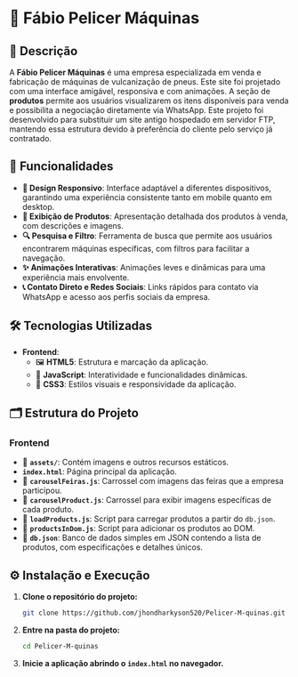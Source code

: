 
# 🌟 Fábio Pelicer Máquinas

## 📝 Descrição

A **Fábio Pelicer Máquinas** é uma empresa especializada em venda e fabricação de máquinas de vulcanização de pneus. Este site foi projetado com uma interface amigável, responsiva e com animações. A seção de **produtos** permite aos usuários visualizarem os itens disponíveis para venda e possibilita a negociação diretamente via WhatsApp. Este projeto foi desenvolvido para substituir um site antigo hospedado em servidor FTP, mantendo essa estrutura devido à preferência do cliente pelo serviço já contratado.

## 🚀 Funcionalidades

- **📱 Design Responsivo**: Interface adaptável a diferentes dispositivos, garantindo uma experiência consistente tanto em mobile quanto em desktop.
- **💼 Exibição de Produtos**: Apresentação detalhada dos produtos à venda, com descrições e imagens.
- **🔍 Pesquisa e Filtro**: Ferramenta de busca que permite aos usuários encontrarem máquinas específicas, com filtros para facilitar a navegação.
- **✨ Animações Interativas**: Animações leves e dinâmicas para uma experiência mais envolvente.
- **📞 Contato Direto e Redes Sociais**: Links rápidos para contato via WhatsApp e acesso aos perfis sociais da empresa.

## 🛠️ Tecnologias Utilizadas

- **Frontend**:
  - 🖼️ **HTML5**: Estrutura e marcação da aplicação.
  - 🔸 **JavaScript**: Interatividade e funcionalidades dinâmicas.
  - 🎨 **CSS3**: Estilos visuais e responsividade da aplicação.

## 🗂️ Estrutura do Projeto

### Frontend

- 📂 **`assets/`**: Contém imagens e outros recursos estáticos.
- **`index.html`**: Página principal da aplicação.
- 📜 **`carouselFeiras.js`**: Carrossel com imagens das feiras que a empresa participou.
- 📜 **`carouselProduct.js`**: Carrossel para exibir imagens específicas de cada produto.
- 📜 **`loadProducts.js`**: Script para carregar produtos a partir do `db.json`.
- 📜 **`productsInDom.js`**: Script para adicionar os produtos ao DOM.
- 📜 **`db.json`**: Banco de dados simples em JSON contendo a lista de produtos, com especificações e detalhes únicos.

## ⚙️ Instalação e Execução

1. **Clone o repositório do projeto:**
   ```bash
   git clone https://github.com/jhondharkyson520/Pelicer-M-quinas.git
   ```

2. **Entre na pasta do projeto:**
   ```bash
   cd Pelicer-M-quinas
   ```

3. **Inicie a aplicação abrindo o `index.html` no navegador.**

